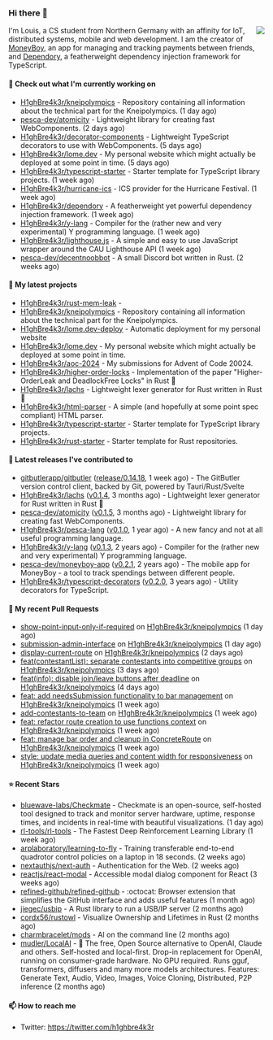 ### Hi there 👋


<img align="right" src="https://github-readme-stats.vercel.app/api?username=h1ghbre4k3r">

I'm Louis, a CS student from Northern Germany with an affinity for IoT, distributed systems, mobile and web development. I am the creator of [MoneyBoy](https://github.com/pesca-dev/moneyboy-app), an app for managing and tracking payments between friends, and [Dependory](https://github.com/H1ghBre4k3r/dependory), a featherweight dependency injection framework for TypeScript.

#### 👷 Check out what I'm currently working on

- [H1ghBre4k3r/kneipolympics](https://github.com/H1ghBre4k3r/kneipolympics) - Repository containing all information about the technical part for the Kneipolympics. (1 day ago)
- [pesca-dev/atomicity](https://github.com/pesca-dev/atomicity) - Lightweight library for creating fast WebComponents. (2 days ago)
- [H1ghBre4k3r/decorator-components](https://github.com/H1ghBre4k3r/decorator-components) - Lightweight TypeScript decorators to use with WebComponents. (5 days ago)
- [H1ghBre4k3r/lome.dev](https://github.com/H1ghBre4k3r/lome.dev) - My personal website which might actually be deployed at some point in time. (5 days ago)
- [H1ghBre4k3r/typescript-starter](https://github.com/H1ghBre4k3r/typescript-starter) - Starter template for TypeScript library projects. (1 week ago)
- [H1ghBre4k3r/hurricane-ics](https://github.com/H1ghBre4k3r/hurricane-ics) - ICS provider for the Hurricane Festival. (1 week ago)
- [H1ghBre4k3r/dependory](https://github.com/H1ghBre4k3r/dependory) - A featherweight yet powerful dependency injection framework. (1 week ago)
- [H1ghBre4k3r/y-lang](https://github.com/H1ghBre4k3r/y-lang) - Compiler for the (rather new and very experimental) Y programming language.  (1 week ago)
- [H1ghBre4k3r/lighthouse.js](https://github.com/H1ghBre4k3r/lighthouse.js) - A simple and easy to use JavaScript wrapper around the CAU Lighthouse API (1 week ago)
- [pesca-dev/decentnoobbot](https://github.com/pesca-dev/decentnoobbot) - A small Discord bot written in Rust. (2 weeks ago)

#### 🌱 My latest projects

- [H1ghBre4k3r/rust-mem-leak](https://github.com/H1ghBre4k3r/rust-mem-leak) - 
- [H1ghBre4k3r/kneipolympics](https://github.com/H1ghBre4k3r/kneipolympics) - Repository containing all information about the technical part for the Kneipolympics.
- [H1ghBre4k3r/lome.dev-deploy](https://github.com/H1ghBre4k3r/lome.dev-deploy) - Automatic deployment for my personal website
- [H1ghBre4k3r/lome.dev](https://github.com/H1ghBre4k3r/lome.dev) - My personal website which might actually be deployed at some point in time.
- [H1ghBre4k3r/aoc-2024](https://github.com/H1ghBre4k3r/aoc-2024) - My submissions for Advent of Code 20024.
- [H1ghBre4k3r/higher-order-locks](https://github.com/H1ghBre4k3r/higher-order-locks) - Implementation of the paper &#34;Higher-OrderLeak and DeadlockFree Locks&#34; in Rust 🦀
- [H1ghBre4k3r/lachs](https://github.com/H1ghBre4k3r/lachs) - Lightweight lexer generator for Rust written in Rust 🦀
- [H1ghBre4k3r/html-parser](https://github.com/H1ghBre4k3r/html-parser) - A simple (and hopefully at some point spec compliant) HTML parser.
- [H1ghBre4k3r/typescript-starter](https://github.com/H1ghBre4k3r/typescript-starter) - Starter template for TypeScript library projects.
- [H1ghBre4k3r/rust-starter](https://github.com/H1ghBre4k3r/rust-starter) - Starter template for Rust repositories.

#### 🔭 Latest releases I've contributed to

- [gitbutlerapp/gitbutler](https://github.com/gitbutlerapp/gitbutler) ([release/0.14.18](https://github.com/gitbutlerapp/gitbutler/releases/tag/release/0.14.18), 1 week ago) - The GitButler version control client, backed by Git, powered by Tauri/Rust/Svelte
- [H1ghBre4k3r/lachs](https://github.com/H1ghBre4k3r/lachs) ([v0.1.4](https://github.com/H1ghBre4k3r/lachs/releases/tag/v0.1.4), 3 months ago) - Lightweight lexer generator for Rust written in Rust 🦀
- [pesca-dev/atomicity](https://github.com/pesca-dev/atomicity) ([v0.1.5](https://github.com/pesca-dev/atomicity/releases/tag/v0.1.5), 3 months ago) - Lightweight library for creating fast WebComponents.
- [H1ghBre4k3r/pesca-lang](https://github.com/H1ghBre4k3r/pesca-lang) ([v0.1.0](https://github.com/H1ghBre4k3r/pesca-lang/releases/tag/v0.1.0), 1 year ago) - A new fancy and not at all useful programming language.
- [H1ghBre4k3r/y-lang](https://github.com/H1ghBre4k3r/y-lang) ([v0.1.3](https://github.com/H1ghBre4k3r/y-lang/releases/tag/v0.1.3), 2 years ago) - Compiler for the (rather new and very experimental) Y programming language. 
- [pesca-dev/moneyboy-app](https://github.com/pesca-dev/moneyboy-app) ([v0.2.1](https://github.com/pesca-dev/moneyboy-app/releases/tag/v0.2.1), 2 years ago) - The mobile app for MoneyBoy - a tool to track spendings between different people.
- [H1ghBre4k3r/typescript-decorators](https://github.com/H1ghBre4k3r/typescript-decorators) ([v0.2.0](https://github.com/H1ghBre4k3r/typescript-decorators/releases/tag/v0.2.0), 3 years ago) - Utility decorators for TypeScript.

#### 🔨 My recent Pull Requests

- [show-point-input-only-if-required](https://github.com/H1ghBre4k3r/kneipolympics/pull/82) on [H1ghBre4k3r/kneipolympics](https://github.com/H1ghBre4k3r/kneipolympics) (1 day ago)
- [submission-admin-interface](https://github.com/H1ghBre4k3r/kneipolympics/pull/81) on [H1ghBre4k3r/kneipolympics](https://github.com/H1ghBre4k3r/kneipolympics) (1 day ago)
- [display-current-route](https://github.com/H1ghBre4k3r/kneipolympics/pull/80) on [H1ghBre4k3r/kneipolympics](https://github.com/H1ghBre4k3r/kneipolympics) (2 days ago)
- [feat(contestantList): separate contestants into competitive groups](https://github.com/H1ghBre4k3r/kneipolympics/pull/79) on [H1ghBre4k3r/kneipolympics](https://github.com/H1ghBre4k3r/kneipolympics) (3 days ago)
- [feat(info): disable join/leave buttons after deadline](https://github.com/H1ghBre4k3r/kneipolympics/pull/78) on [H1ghBre4k3r/kneipolympics](https://github.com/H1ghBre4k3r/kneipolympics) (4 days ago)
- [feat: add needsSubmission functionality to bar management](https://github.com/H1ghBre4k3r/kneipolympics/pull/76) on [H1ghBre4k3r/kneipolympics](https://github.com/H1ghBre4k3r/kneipolympics) (1 week ago)
- [add-contestants-to-team](https://github.com/H1ghBre4k3r/kneipolympics/pull/75) on [H1ghBre4k3r/kneipolympics](https://github.com/H1ghBre4k3r/kneipolympics) (1 week ago)
- [feat: refactor route creation to use functions context](https://github.com/H1ghBre4k3r/kneipolympics/pull/74) on [H1ghBre4k3r/kneipolympics](https://github.com/H1ghBre4k3r/kneipolympics) (1 week ago)
- [feat: manage bar order and cleanup in ConcreteRoute](https://github.com/H1ghBre4k3r/kneipolympics/pull/73) on [H1ghBre4k3r/kneipolympics](https://github.com/H1ghBre4k3r/kneipolympics) (1 week ago)
- [style: update media queries and content width for responsiveness](https://github.com/H1ghBre4k3r/kneipolympics/pull/72) on [H1ghBre4k3r/kneipolympics](https://github.com/H1ghBre4k3r/kneipolympics) (1 week ago)

#### ⭐ Recent Stars

- [bluewave-labs/Checkmate](https://github.com/bluewave-labs/Checkmate) - Checkmate is an open-source, self-hosted tool designed to track and monitor server hardware, uptime, response times, and incidents in real-time with beautiful visualizations. (1 day ago)
- [rl-tools/rl-tools](https://github.com/rl-tools/rl-tools) - The Fastest Deep Reinforcement Learning Library (1 week ago)
- [arplaboratory/learning-to-fly](https://github.com/arplaboratory/learning-to-fly) - Training transferable end-to-end quadrotor control policies on a laptop in 18 seconds.  (2 weeks ago)
- [nextauthjs/next-auth](https://github.com/nextauthjs/next-auth) - Authentication for the Web. (2 weeks ago)
- [reactjs/react-modal](https://github.com/reactjs/react-modal) - Accessible modal dialog component for React (3 weeks ago)
- [refined-github/refined-github](https://github.com/refined-github/refined-github) - :octocat: Browser extension that simplifies the GitHub interface and adds useful features (1 month ago)
- [jiegec/usbip](https://github.com/jiegec/usbip) - A Rust library to run a USB/IP server (2 months ago)
- [cordx56/rustowl](https://github.com/cordx56/rustowl) - Visualize Ownership and Lifetimes in Rust (2 months ago)
- [charmbracelet/mods](https://github.com/charmbracelet/mods) - AI on the command line (2 months ago)
- [mudler/LocalAI](https://github.com/mudler/LocalAI) - :robot: The free, Open Source alternative to OpenAI, Claude and others. Self-hosted and local-first. Drop-in replacement for OpenAI,  running on consumer-grade hardware. No GPU required. Runs gguf, transformers, diffusers and many more models architectures. Features: Generate Text, Audio, Video, Images, Voice Cloning, Distributed, P2P inference (2 months ago)

#### 📫 How to reach me

- Twitter: https://twitter.com/h1ghbre4k3r
